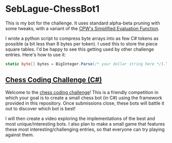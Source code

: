 # SebLague-ChessBot1
This is my bot for the challenge. It uses standard alpha-beta pruning with some tweaks, with a variant of the [CPW's Simplified Evaluation Function](https://www.chessprogramming.org/Simplified_Evaluation_Function).

I wrote a python script to compress byte arrays into as few C# tokens as possible (a bit less than 8 bytes per token). I used this to store the piece square tables. I'd be happy to see this getting used by other challenge entries. Here's how to use it:
```csharp
static byte[] bytes = BigInteger.Parse(/* your dollar string here */).ToByteArray(true, true);
```

## [Chess Coding Challenge (C#)](https://github.com/SebLague/Chess-Challenge/)
Welcome to the [chess coding challenge](https://youtu.be/iScy18pVR58)! This is a friendly competition in which your goal is to create a small chess bot (in C#) using the framework provided in this repository.
Once submissions close, these bots will battle it out to discover which bot is best!

I will then create a video exploring the implementations of the best and most unique/interesting bots.
I also plan to make a small game that features these most interesting/challenging entries, so that everyone can try playing against them.
